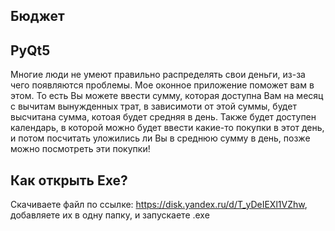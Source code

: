 ## Бюджет

## PyQt5

Многие люди не умеют правильно распределять свои деньги, из-за чего появляются проблемы. Мое оконное приложение поможет
вам в этом. То есть Вы можете ввести сумму, которая доступна Вам на месяц с вычитам вынужденных трат, в зависимоти от
этой суммы, будет высчитана сумма, котоая будет средняя в день. Также будет доступен календарь, в которой можно будет
ввести какие-то покупки в этот день, и потом посчитать уложились ли Вы в среднюю сумму в день, позже можно посмотреть
эти покупки!

## Как открыть Exe?

Скачиваете файл по ссылке: https://disk.yandex.ru/d/T_yDeIEXl1VZhw, добавляете их в одну папку, и запускаете .exe 
